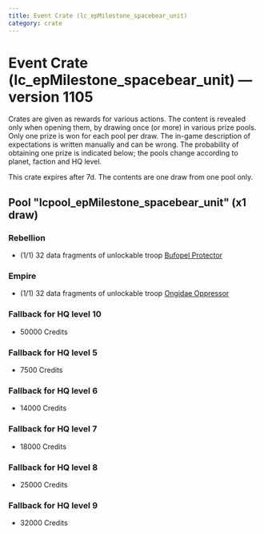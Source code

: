 ```yaml
---
title: Event Crate (lc_epMilestone_spacebear_unit)
category: crate
---
```


# Event Crate (lc_epMilestone_spacebear_unit) — version 1105

Crates are given as rewards for various actions. The content is revealed only when opening them, by drawing once (or more) in various prize pools. Only one prize is won for each pool per draw. The in-game description of expectations is written manually and can be wrong. The probability of obtaining one prize is indicated below; the pools change according to planet, faction and HQ level.

This crate expires after 7d. The contents are one draw from one pool only.

## Pool "lcpool_epMilestone_spacebear_unit" (x1 draw)

### Rebellion

  * (1/1) 32 data fragments of unlockable troop [Bufopel Protector](FurCoat)

### Empire

  * (1/1) 32 data fragments of unlockable troop [Ongidae Oppressor](ApeMan)

### Fallback for HQ level 10

  * 50000 Credits

### Fallback for HQ level 5

  * 7500 Credits

### Fallback for HQ level 6

  * 14000 Credits

### Fallback for HQ level 7

  * 18000 Credits

### Fallback for HQ level 8

  * 25000 Credits

### Fallback for HQ level 9

  * 32000 Credits